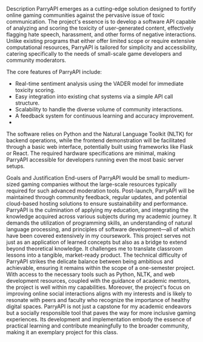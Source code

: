 Description
  ParryAPI emerges as a cutting-edge solution designed to fortify online gaming communities against the pervasive issue of toxic communication. The project's essence is to develop a software API capable of analyzing and scoring the toxicity of user-generated content, effectively flagging hate speech, harassment, and other forms of negative interactions. Unlike existing programs that either offer limited scope or require extensive computational resources, ParryAPI is tailored for simplicity and accessibility, catering specifically to the needs of small-scale game developers and community moderators.

The core features of ParryAPI include:
  - Real-time sentiment analysis using the VADER model for immediate toxicity scoring.
  - Easy integration into existing chat systems via a simple API call structure.
  - Scalability to handle the diverse volume of community interactions.
  - A feedback system for continuous learning and accuracy improvement.
  - 
The software relies on Python and the Natural Language Toolkit (NLTK) for backend operations, while the frontend demonstration will be facilitated through a basic web interface, potentially built using frameworks like Flask or React. The required hardware specifications are minimal, making ParryAPI accessible for developers running even the most basic server setups.

Goals and Justification
  End-users of ParryAPI would be small to medium-sized gaming companies without the large-scale resources typically required for such advanced moderation tools. Post-launch, ParryAPI will be maintained through community feedback, regular updates, and potential cloud-based hosting solutions to ensure sustainability and performance. ParryAPI is the culmination of applying my education, and integrating the knowledge acquired across various subjects during my academic journey. It demands the utilization of programming skills, an understanding of natural language processing, and principles of software development—all of which have been covered extensively in my coursework.
This project serves not just as an application of learned concepts but also as a bridge to extend beyond theoretical knowledge. It challenges me to translate classroom lessons into a tangible, market-ready product. The technical difficulty of ParryAPI strikes the delicate balance between being ambitious and achievable, ensuring it remains within the scope of a one-semester project. With access to the necessary tools such as Python, NLTK, and web development resources, coupled with the guidance of academic mentors, the project is well within my capabilities. Moreover, the project's focus on improving online social interactions aligns with my interests and is likely to resonate with peers and faculty who recognize the importance of healthy digital spaces. ParryAPI is not just a capstone for my academic endeavors but a socially responsible tool that paves the way for more inclusive gaming experiences. Its development and implementation embody the essence of practical learning and contribute meaningfully to the broader community, making it an exemplary project for this class.
